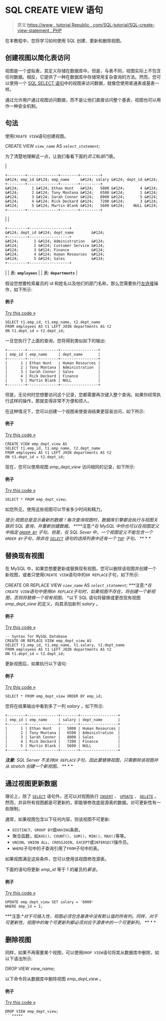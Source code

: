 # SQL CREATE VIEW 语句

> 原文:[https://www . tutorial Republic . com/SQL-tutorial/SQL-create-view-statement . PHP](https://www.tutorialrepublic.com/sql-tutorial/sql-create-view-statement.php)

在本教程中，您将学习如何使用 SQL 创建、更新和删除视图。

## 创建视图以简化表访问

视图是一个虚拟表，其定义存储在数据库中。但是，与表不同，视图实际上不包含任何数据。相反，它提供了一种在数据库中存储常用复杂查询的方法。然而，您可以使用一个 [SQL SELECT 语句](sql-select-statement.php)中的视图来访问数据，就像您使用普通表或基表一样。

通过允许用户通过视图访问数据，而不是让他们直接访问整个基表，视图也可以用作一种安全机制。

## 句法

使用`CREATE VIEW`语句创建视图。

CREATE VIEW *`view_name`* AS *`select_statement`*;

为了清楚地理解这一点，让我们看看下面的*员工*和*部门*表。

| 

```
+--------+--------------+--------+---------+
&#124; emp_id &#124; emp_name     &#124; salary &#124; dept_id &#124;
+--------+--------------+--------+---------+
&#124;      1 &#124; Ethan Hunt   &#124;   5000 &#124;       4 &#124;
&#124;      2 &#124; Tony Montana &#124;   6500 &#124;       1 &#124;
&#124;      3 &#124; Sarah Connor &#124;   8000 &#124;       5 &#124;
&#124;      4 &#124; Rick Deckard &#124;   7200 &#124;       3 &#124;
&#124;      5 &#124; Martin Blank &#124;   5600 &#124;    NULL &#124;
+--------+--------------+--------+---------+

```

 |  | 

```
+---------+------------------+
&#124; dept_id &#124; dept_name        &#124;
+---------+------------------+
&#124;       1 &#124; Administration   &#124;
&#124;       2 &#124; Customer Service &#124;
&#124;       3 &#124; Finance          &#124;
&#124;       4 &#124; Human Resources  &#124;
&#124;       5 &#124; Sales            &#124;
+---------+------------------+

```

 |
| 表: **`employees`** |  | 表: **`departments`** |

假设您想要检索雇员的 id 和姓名以及他们的部门名称，那么您需要执行[左连接](sql-left-join-operation.php)操作，如下所示:

#### 例子

[Try this code »](../codelab.php?topic=sql&file=join-query "Try this code using online Editor")

```
SELECT t1.emp_id, t1.emp_name, t2.dept_name
FROM employees AS t1 LEFT JOIN departments AS t2
ON t1.dept_id = t2.dept_id;
```

一旦您执行了上面的查询，您将得到类似如下的输出:

```
+--------+--------------+-----------------+
| emp_id | emp_name     | dept_name       |
+--------+--------------+-----------------+
|      1 | Ethan Hunt   | Human Resources |
|      2 | Tony Montana | Administration  |
|      3 | Sarah Connor | Sales           |
|      4 | Rick Deckard | Finance         |
|      5 | Martin Blank | NULL            |
+--------+--------------+-----------------+

```

但是，无论何时您想要访问这个记录，您都需要再次键入整个查询。如果你经常执行这样的操作，那就变得非常不方便和烦人。

在这种情况下，您可以创建一个视图来使查询结果更容易访问，如下所示:

#### 例子

[Try this code »](../codelab.php?topic=sql&file=create-a-view "Try this code using online Editor")

```
CREATE VIEW emp_dept_view AS
SELECT t1.emp_id, t1.emp_name, t2.dept_name
FROM employees AS t1 LEFT JOIN departments AS t2
ON t1.dept_id = t2.dept_id;
```

现在，您可以使用视图 *emp_dept_view* 访问相同的记录，如下所示:

#### 例子

[Try this code »](../codelab.php?topic=sql&file=retrieve-data-through-a-view "Try this code using online Editor")

```
SELECT * FROM emp_dept_view;
```

如您所见，使用这些视图可以节省多少时间和精力。

 *提示:视图总是显示最新的数据！每次查询视图时，数据库引擎都会执行与视图关联的 SQL 查询，并重新创建数据。*  ****注意:**在 MySQL 中你也可以在视图定义中指定 [`ORDER BY`](sql-order-by-clause.php) 子句。但是，在 SQL Sever 中，一个视图定义不能包含一个`ORDER BY`子句，除非在 [`SELECT`](sql-select-statement.php) 语句的选择列表中还有一个 [`TOP`](sql-top-clause.php) 子句。*  ** * *

## 替换现有视图

在 MySQL 中，如果您想要更新或替换现有视图，您可以删除该视图并创建一个新视图，或者只使用`CREATE VIEW`语句中的`OR REPLACE`子句，如下所示:

CREATE OR REPLACE VIEW *`view_name`* AS *`select_statement`*; ***注意:**在`CREATE VIEW`语句中使用`OR REPLACE`子句时，如果视图不存在，将创建一个新视图，否则将替换一个现有视图。*  *以下 SQL 语句将替换或更改现有视图 *emp_dept_view* 的定义，向其添加新列 *salary* 。

#### 例子

[Try this code »](javascript:void(0); "Not Supported in Web SQL")

```
-- Syntax for MySQL Database 
CREATE OR REPLACE VIEW emp_dept_view AS
SELECT t1.emp_id, t1.emp_name, t1.salary, t2.dept_name
FROM employees AS t1 LEFT JOIN departments AS t2
ON t1.dept_id = t2.dept_id;
```

更新视图后，如果执行以下语句:

#### 例子

[Try this code »](../codelab.php?topic=sql&file=querying-a-view "Try this code using online Editor")

```
SELECT * FROM emp_dept_view ORDER BY emp_id;
```

您将在结果输出中看到多了一列 *salary* ，如下所示:

```
+--------+--------------+--------+-----------------+
| emp_id | emp_name     | salary | dept_name       |
+--------+--------------+--------+-----------------+
|      1 | Ethan Hunt   |   5000 | Human Resources |
|      2 | Tony Montana |   6500 | Administration  |
|      3 | Sarah Connor |   8000 | Sales           |
|      4 | Rick Deckard |   7200 | Finance         |
|      5 | Martin Blank |   5600 | NULL            |
+--------+--------------+--------+-----------------+

```

 ***注意:** SQL Server 不支持`OR REPLACE`子句，因此要替换视图，只需删除该视图并从 stretch 创建一个新视图。*  ** * *

## 通过视图更新数据

理论上，除了 [`SELECT`](sql-select-statement.php) 语句外，还可以对视图执行 [`INSERT`](sql-insert-statement.php) 、 [`UPDATE`](sql-update-statement.php) 、 [`DELETE`](sql-delete-statement.php) 。然而，并非所有视图都是可更新的，即能够修改底层源表的数据。对可更新性有一些限制。

通常，如果视图包含以下任何内容，则该视图不可更新:

*   `DISTINCT`、`GROUP BY`或`HAVING`条款。
*   聚合函数，如`AVG()`、`COUNT()`、`SUM()`、`MIN()`、`MAX()`等等。
*   `UNION`、`UNION ALL`、`CROSSJOIN`、`EXCEPT`或`INTERSECT`操作员。
*   `WHERE`子句中的子查询引用了`FROM`子句中的表。

如果视图满足这些条件，您可以使用该视图修改源表。

下面的语句将更新 *emp_id* 等于 1 的雇员的*薪金*。

#### 例子

[Try this code »](javascript:void(0); "Not Supported in Web SQL")

```
UPDATE emp_dept_view SET salary = '6000' 
WHERE emp_id = 1;
```

 ***注意:**对于可插入性，视图必须包含基表中没有默认值的所有列。同样，对于可更新性，视图中的每个可更新列都必须对应于源表中的一个可更新列。*  ** * *

## 删除视图

同样，如果不再需要某个视图，可以使用`DROP VIEW`语句将其从数据库中删除，如以下语法所示:

DROP VIEW *view_name*;

以下命令将从数据库中删除视图 *emp_dept_view* 。

#### 例子

[Try this code »](../codelab.php?topic=sql&file=remove-a-view-from-the-database "Try this code using online Editor")

```
DROP VIEW emp_dept_view;
```*****